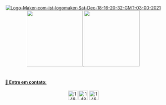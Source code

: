 <div align= "center">
  <a href="https://ibb.co/pjFJGQ6">
    <img src="https://i.ibb.co/60CgV8c/Logo-Maker-com-ist-logomaker-Sat-Dec-18-16-20-32-GMT-03-00-2021.png" alt="Logo-Maker-com-ist-logomaker-Sat-Dec-18-16-20-32-GMT-03-00-2021" border="0" /></a>
</div>

<div align= "center">
  <a href="https:https://github.com/Ruths2/github-readme-stats">
    <img height= "180em" src="https://github-readme-stats.vercel.app/api?username=Ruths2&theme=panda&show_icons=true" />
    <img height= "180em" src="https://github-readme-stats.vercel.app/api/top-langs/?username=Ruths2&layout=compact&theme=panda" />
</div>

#

#### 💠 Entre em contato:
<div align="center">
  <a href="https://www.linkedin.com/in/ruth-freire-a15325208"><img height="30" src="https://i.ibb.co/xSTPRYR/1489186511-social-media-web-linkedin-81791.png" alt="1489186511-social-media-web-linkedin-81791" border="0" /></a>
  <a href="mailto:ruth09@yahoo.com"><img height="30" src="https://i.ibb.co/qpZxzrX/1489186517-social-media-web-gmail-81788-1.png" alt="1489186517-social-media-web-gmail-81788-1" border="0" /></a>
  <a href="https://api.whatsapp.com/send?phone=5513988672041"><img height="30" src="https://i.ibb.co/pbs5dvh/1489186508-social-media-web-whatsapp-81782-1.png" alt="1489186508-social-media-web-whatsapp-81782-1" border="0" /></a>
</div>
